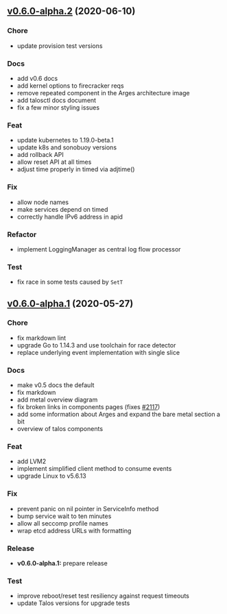 <a name="v0.6.0-alpha.2"></a>

## [v0.6.0-alpha.2](https://github.com/talos-systems/talos/compare/v0.6.0-alpha.1...v0.6.0-alpha.2) (2020-06-10)

### Chore

- update provision test versions

### Docs

- add v0.6 docs
- add kernel options to firecracker reqs
- remove repeated component in the Arges architecture image
- add talosctl docs document
- fix a few minor styling issues

### Feat

- update kubernetes to 1.19.0-beta.1
- update k8s and sonobuoy versions
- add rollback API
- allow reset API at all times
- adjust time properly in timed via adjtime()

### Fix

- allow node names
- make services depend on timed
- correctly handle IPv6 address in apid

### Refactor

- implement LoggingManager as central log flow processor

### Test

- fix race in some tests caused by `SetT`

<a name="v0.6.0-alpha.1"></a>

## [v0.6.0-alpha.1](https://github.com/talos-systems/talos/compare/v0.6.0-alpha.0...v0.6.0-alpha.1) (2020-05-27)

### Chore

- fix markdown lint
- upgrade Go to 1.14.3 and use toolchain for race detector
- replace underlying event implementation with single slice

### Docs

- make v0.5 docs the default
- fix markdown
- add metal overview diagram
- fix broken links in components pages (fixes [#2117](https://github.com/talos-systems/talos/issues/2117))
- add some information about Arges and expand the bare metal section a bit
- overview of talos components

### Feat

- add LVM2
- implement simplified client method to consume events
- upgrade Linux to v5.6.13

### Fix

- prevent panic on nil pointer in ServiceInfo method
- bump service wait to ten minutes
- allow all seccomp profile names
- wrap etcd address URLs with formatting

### Release

- **v0.6.0-alpha.1:** prepare release

### Test

- improve reboot/reset test resiliency against request timeouts
- update Talos versions for upgrade tests
